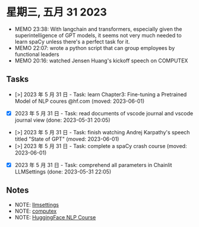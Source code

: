 # 星期三, 五月 31 2023

- MEMO 23:38: With langchain and transformers, especially given the superintelligence of GPT models, it seems not very much needed to learn spaCy unless there's a perfect task for it.
- MEMO 22:07: wrote a python script that can group employees by functional leaders
- MEMO 20:16: watched Jensen Huang's kickoff speech on COMPUTEX

## Tasks

- [>] 2023 年 5 月 31 日 - Task: learn Chapter3: Fine-tuning a Pretrained Model of NLP coures @hf.com (moved: 2023-06-01)
- [x] 2023 年 5 月 31 日 - Task: read documents of vscode journal and vscode journal view (done: 2023-05-31 20:05)
- [>] 2023 年 5 月 31 日 - Task: finish watching Andrej Karpathy's speech titled "State of GPT" (moved: 2023-06-01)
- [>] 2023 年 5 月 31 日 - Task: complete a spaCy crash course (moved: 2023-06-01)
- [x] 2023 年 5 月 31 日 - Task: comprehend all parameters in Chainlit LLMSettings (done: 2023-05-31 22:05)

## Notes

- NOTE: [llmsettings](31/llmsettings.md)
- NOTE: [computex](31/computex.md)
- NOTE: [HuggingFace NLP Course](https://huggingface.co/learn/nlp-course/chapter3)
